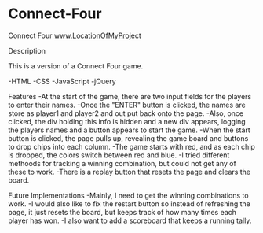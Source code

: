 # Connect-Four

Connect Four
www.LocationOfMyProject

Description

This is a version of a Connect Four game.

-HTML 
-CSS 
-JavaScript
-jQuery

Features
-At the start of the game, there are two input fields for the players to enter their names. 
-Once the "ENTER" button is clicked, the names are store as player1 and player2 and out put back onto the page. 
-Also, once clicked, the div holding this info is hidden and a new div appears, logging
the players names and a button appears to start the game.
-When the start button is clicked, the page pulls up, revealing the game board and buttons to drop chips into each column.
-The game starts with red, and as each chip is dropped, the colors switch between red and blue. 
-I tried different methoods for tracking a winning combination, but could not get any of these to work.
-There is a replay button that resets the page and clears the board. 

Future Implementations
-Mainly, I need to get the winning combinations to work.
-I would also like to fix the restart button so instead of refreshing the page, it just resets the board, but keeps track of how many times
each player has won.
-I also want to add a scoreboard that keeps a running tally. 

